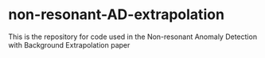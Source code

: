 # non-resonant-AD-extrapolation
This is the repository for code used in the Non-resonant Anomaly Detection with Background Extrapolation paper
